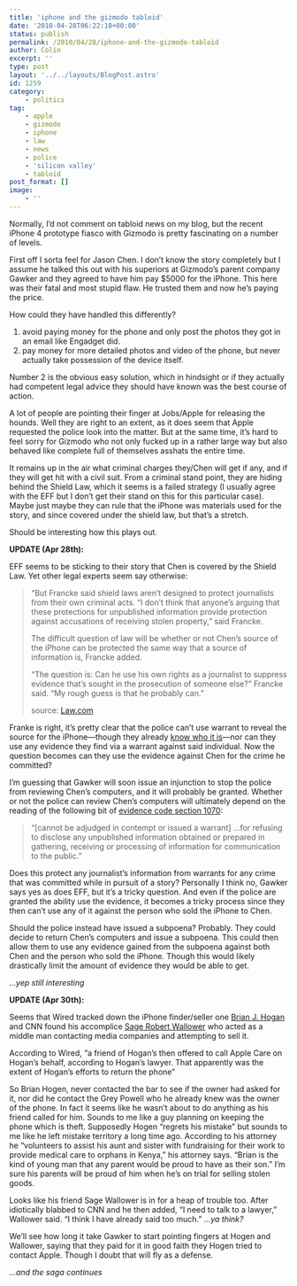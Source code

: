 ```yaml
---
title: 'iphone and the gizmodo tabloid'
date: '2010-04-28T06:22:10+00:00'
status: publish
permalink: /2010/04/28/iphone-and-the-gizmodo-tabloid
author: Colin
excerpt: ''
type: post
layout: '../../layouts/BlogPost.astro'
id: 1259
category:
    - politics
tag:
    - apple
    - gizmodo
    - iphone
    - law
    - news
    - police
    - 'silicon valley'
    - tabloid
post_format: []
image:
    - ''
---
```

Normally, I’d not comment on tabloid news on my blog, but the recent iPhone 4 prototype fiasco with Gizmodo is pretty fascinating on a number of levels.

First off I sorta feel for Jason Chen. I don’t know the story completely but I assume he talked this out with his superiors at Gizmodo’s parent company Gawker and they agreed to have him pay $5000 for the iPhone. This here was their fatal and most stupid flaw. He trusted them and now he’s paying the price.

How could they have handled this differently?

1. avoid paying money for the phone and only post the photos they got in an email like Engadget did.
2. pay money for more detailed photos and video of the phone, but never actually take possession of the device itself.

Number 2 is the obvious easy solution, which in hindsight or if they actually had competent legal advice they should have known was the best course of action.

A lot of people are pointing their finger at Jobs/Apple for releasing the hounds. Well they are right to an extent, as it does seem that Apple requested the police look into the matter. But at the same time, it’s hard to feel sorry for Gizmodo who not only fucked up in a rather large way but also behaved like complete full of themselves asshats the entire time.

It remains up in the air what criminal charges they/Chen will get if any, and if they will get hit with a civil suit. From a criminal stand point, they are hiding behind the Shield Law, which it seems is a failed strategy (I usually agree with the EFF but I don’t get their stand on this for this particular case). Maybe just maybe they can rule that the iPhone was materials used for the story, and since covered under the shield law, but that’s a stretch.

Should be interesting how this plays out.

**UPDATE (Apr 28th):**

EFF seems to be sticking to their story that Chen is covered by the Shield Law. Yet other legal experts seem say otherwise:

> “But Francke said shield laws aren’t designed to protect journalists from their own criminal acts. “I don’t think that anyone’s arguing that these protections for unpublished information provide protection against accusations of receiving stolen property,” said Francke.
> 
> The difficult question of law will be whether or not Chen’s source of the iPhone can be protected the same way that a source of information is, Francke added.
> 
> “The question is: Can he use his own rights as a journalist to suppress evidence that’s sought in the prosecution of someone else?” Francke said. “My rough guess is that he probably can.”
> 
> source: [Law.com](https://www.law.com/jsp/article.jsp?id=1202453303236)

Franke is right, it’s pretty clear that the police can’t use warrant to reveal the source for the iPhone—though they already [know who it is](https://sanjose.bizjournals.com/sanjose/stories/2010/04/26/daily36.html)—nor can they use any evidence they find via a warrant against said individual. Now the question becomes can they use the evidence against Chen for the crime he committed?

I’m guessing that Gawker will soon issue an injunction to stop the police from reviewing Chen’s computers, and it will probably be granted. Whether or not the police can review Chen’s computers will ultimately depend on the reading of the following bit of [evidence code section 1070](https://www.citmedialaw.org/california-evidence-code-sec-1070):

> “\[cannot be adjudged in contempt or issued a warrant\] …for refusing to disclose any unpublished information obtained or prepared in gathering, receiving or processing of information for communication to the public.”

Does this protect any journalist’s information from warrants for any crime that was committed while in pursuit of a story? Personally I think no, Gawker says yes as does EFF, but it’s a tricky question. And even if the police are granted the ability use the evidence, it becomes a tricky process since they then can’t use any of it against the person who sold the iPhone to Chen.

Should the police instead have issued a subpoena? Probably. They could decide to return Chen’s computers and issue a subpoena. This could then allow them to use any evidence gained from the subpoena against both Chen and the person who sold the iPhone. Though this would likely drastically limit the amount of evidence they would be able to get.

*…yep still interesting*

*<span style="font-style: normal;">**UPDATE (Apr 30th):**</span>*

Seems that Wired tracked down the iPhone finder/seller one [Brian J. Hogan](https://www.wired.com/threatlevel/2010/04/iphone-finder/ "Wired: iPhone Finder Regrets His ‘Mistake’") and CNN found his accomplice [Sage Robert Wallower](https://news.cnet.com/8301-13579_3-20003782-37.html "CNN: The people involved in sale of lost iPhone revealed") who acted as a middle man contacting media companies and attempting to sell it.

According to Wired, “a friend of Hogan’s then offered to call Apple Care on Hogan’s behalf, according to Hogan’s lawyer. That apparently was the extent of Hogan’s efforts to return the phone”

*<span style="font-style: normal;">So Brian Hogen, never contacted the bar to see if the owner had asked for it, nor did he contact the Grey Powell who he already knew was the owner of the phone. In fact it seems like he wasn’t about to do anything as his friend called for him. Sounds to me like a guy planning on keeping the phone which is theft. Supposedly Hogen “regrets his mistake” but sounds to me like he left mistake territory a long time ago. According to his attorney he “*<span style="font-style: normal;">volunteers to assist his aunt and sister with fundraising for their work to provide medical care to orphans in Kenya,” his attorney says. “Brian is the kind of young man that any parent would be proud to have as their son.” I’m sure his parents will be proud of him when he’s on trial for selling stolen goods.</span>*</span>*

Looks like his friend Sage Wallower is in for a heap of trouble too. After idiotically blabbed to CNN and he then added, “I need to talk to a lawyer,” Wallower said. “I think I have already said too much.” *…ya think?*

We’ll see how long it take Gawker to start pointing fingers at Hogen and Wallower, saying that they paid for it in good faith they Hogen tried to contact Apple. Though I doubt that will fly as a defense.

*…and the saga continues*